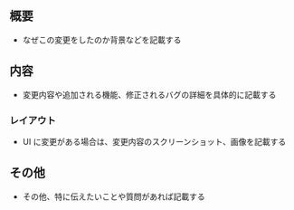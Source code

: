 ## 概要

- なぜこの変更をしたのか背景などを記載する

## 内容

- 変更内容や追加される機能、修正されるバグの詳細を具体的に記載する

### レイアウト

- UI に変更がある場合は、変更内容のスクリーンショット、画像を記載する

## その他

- その他、特に伝えたいことや質問があれば記載する
